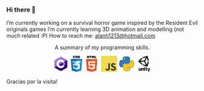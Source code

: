 ### Hi there 👋

I’m currently working on a survival horror game inspired by the Resident Evil originals games
I’m currently learning 3D animation and modelling (not much related :P)
How to reach me: alanh1213@hotmail.com


<p align="center">A summary of my programming skills.</p>

<p align="center">
  <img src='https://raw.githubusercontent.com/alanh1213/alanh1213/main/skills/csharp.png' height='42px'/>
  <img src='https://raw.githubusercontent.com/alanh1213/alanh1213/master/skills/css.png' height='42px'/>
  <img src='https://raw.githubusercontent.com/alanh1213/alanh1213/master/skills/html.png' height='42px'>
  <img src='https://raw.githubusercontent.com/alanh1213/alanh1213/master/skills/javascript.jpg' height='42px'>
  <img src='https://raw.githubusercontent.com/alanh1213/alanh1213/master/skills/python.png' height='42px'>
  <img src='https://raw.githubusercontent.com/alanh1213/alanh1213/master/skills/unity.png' height='42px'>
</p>


Gracias por la visita!
